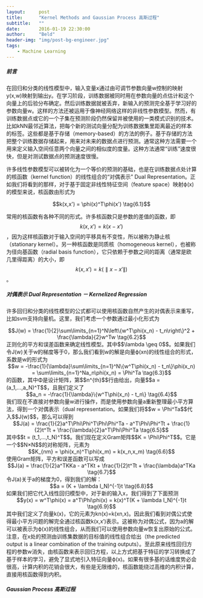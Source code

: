 ```yaml
---
layout:     post
title:      "Kernel Methods and Gaussian Process 高斯过程"
subtitle:   ""
date:       2016-01-19 22:30:00
author:     "Beld"
header-img: "img/post-bg-engineer.jpg"
tags:
    - Machine Learning
---
```


##### 前言
在回归和分类的线性模型中，输入变量x通过由可调节参数向量w控制的映射y(x,w)映射到输出y。在学习阶段，训练数据被同时用在参数向量的点估计和这个向量上的后验分布确定。然后训练数据就被丢弃，新输入的预测完全基于学习好的参数向量w。这样的方法还被运用于像神经网络这样的非线性参数模型。然而，有训练数据点或它的一个子集在预测阶段仍然保留并被使用的一类模式识别的技术。比如kNN最邻近算法，把每个新的测试向量分配为训练数据集里距离最近的样本的标签。这些都是基于存储（memory-based）的方法的例子。基于存储的方法把整个训练数据存储起来，用来对未来的数据点进行预测。通常这种方法需要一个用来定义输入空间任意两个向量之间的相似度的度量。这种方法通常“训练”速度很快，但是对测试数据点的预测速度很慢。  

许多线性参数模型可以被转化为一个等价的预测的基础，也是在训练数据点处计算的核函数（kernel function）的线性组合的“对偶表示” Dual Representation。正如我们将看到的那样，对于基于固定非线性特征空间（feature space）映射ϕ(x)的模型来说，核函数由形式为
<center>$$k(x,x') = \phi(x)^T\phi(x') \tag{6.1}$$</center>

常用的核函数有各种不同的形式。许多核函数只是参数的差值的函数，即$$k(x,x′)=k(x−x′)$$，因为这样核函数对于输入空间的平移具有不变性，所以被称为静止核（stationary kernel）。另一种核函数是同质核（homogeneous kernel），也被称为径向基函数（radial basis function），它只依赖于参数之间的距离（通常是欧几里得距离）的大小，即$$k(x,x′)=k(∥x−x′∥)$$。

##### 对偶表示 Dual Representation － Kernelized  Regression
许多回归和分类的线性模型的公式都可以使用核函数自然产生的对偶表示来重写，比如svm支持向量机。这里，我们考虑一个参数通过最小化形式为
<center>$$J(w) = \frac{1}{2}\sum\limits_{n=1}^N\left\{w^T\phi(x_n) - t_n\right\}^2 + \frac{\lambda}{2}w^Tw \tag{6.2}$$</center>
正则化的平方和误差函数来确定线性模型。其中$$\lambda \geq 0$$。如果我们令J(w)关于w的梯度等于0，那么我们看到w的解是向量ϕ(xn)的线性组合的形式，系数是w的形式为
<center>$$w = -\frac{1}{\lambda}\sum\limits_{n=1}^N\{w^T\phi(x_n) - t_n\}\phi(x_n) = \sum\limits_{n=1}^Na_n\phi(x_n) = \Phi^Ta \tag{6.3}$$</center>
的函数，其中Φ是设计矩阵，第$$n^{th}$$行由给出，向量$$a = (a_1,...,a_N)^T$$，且我们定义了
<center>$$a_n = -\frac{1}{\lambda}\{w^T\phi(x_n) - t_n\} \tag{6.4}$$</center>
我们现在不直接对参数向量w进行操作，而是使用参数向量a重新整理最小平方算法，得到一个对偶表示（dual representation。如果我们将$$w = \Phi^Ta$$代入$$J(w)$$，那么可以得到
<center>$$J(a) = \frac{1}{2}a^T\Phi\Phi^T\Phi\Phi^Ta - a^T\Phi\Phi^Tt + \frac{1}{2}t^Tt + \frac{\lambda}{2}a^T\Phi\Phi^Ta \tag{6.5}$$</center>
其中$$t = (t_1,...,t_N)^T$$。我们现在定义Gram矩阵$$K = \Phi\Phi^T$$。它是一个$$N×N$$的对称矩阵，元素为
<center>$$K_{nm} = \phi(x_n)^T\phi(x_m) = k(x_n,x_m) \tag{6.6}$$</center>
使用Gram矩阵，平方和误差函数可以写成
<center>$$J(a) = \frac{1}{2}a^TKKa - a^TKt + \frac{1}{2}t^Tt + \frac{\lambda}a^TKa \tag{6.7}$$</center>
令J(a)关于a的梯度为0，得到我们的解：
<center>$$a = (K + \lambda I_N)^{-1}t \tag{6.8}$$</center>
如果我们把它代入线性回归模型中，对于新的输入x，我们得到了下面预测
<center>$$y(x) = w^T\phi(x) = a^T\Phi\phi(x) = k(x)^T(K + \lambda I_N)^{-1}t \tag{6.9}$$</center>
其中我们定义了向量k(x)，它的元素为kn(x)=k(xn,x)。因此我们看到对偶公式使得最小平方问题的解完全通过核函数k(x,x′)表示。这被称为对偶公式，因为a的解可以被表示为ϕ(x)的线性组合，从而我们可以使用参数向量w恢复出原始的公式。注意，在x处的预测由训练集数据的目标值的线性组合给出（the predicted output is a linear combination of the training outputs）。至此原来线性回归方程的参数w消失，由核函数来表示回归方程，以上方式把基于特征的学习转换成了基于样本的学习，避免了显式地引入特征向量ϕ(x)。如果有很多基的话维度势必会很高，计算内积的花销会很大，有些是无限维的，核函数能绕过高维的内积计算，直接用核函数得到内积。

##### Gaussian Process 高斯过程
